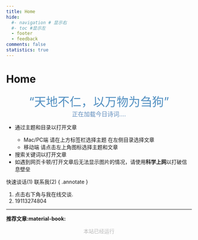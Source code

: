 ```yaml
---
title: Home
hide:
  #- navigation # 显示右
  #- toc #显示左
  - footer
  - feedback
comments: false
statistics: true
---
```

# Home

<!-- <center><font  color= #518FC1 size=6>“天地不仁，以万物为刍狗”</font></center> -->
<center><font  color= #518FC1 size=6 class="ml3">“天地不仁，以万物为刍狗”</font></center>
<script src="https://cdnjs.cloudflare.com/ajax/libs/animejs/2.0.2/anime.min.js"></script>


<center>
<font  color= #608DBD size=3>
<span id="jinrishici-sentence">正在加载今日诗词....</span>
<script src="https://sdk.jinrishici.com/v2/browser/jinrishici.js" charset="utf-8"></script>
</font>
</center>

<!-- <center>
<font  color= #608DBD size=3>
<span id="hitokoto-sentence">正在加载一言....</span>
<script src="https://v1.hitokoto.cn"></script>
</font>
</center> -->

<!-- <center>
<font  color= #608DBD size=3>
<p id="hitokoto">
  <a href="#" id="hitokoto_text" target="_blank"></a>
</p>
<script>
  fetch('https://v1.hitokoto.cn')
    .then(response => response.json())
    .then(data => {
      const hitokoto = document.querySelector('#hitokoto_text')
      hitokoto.href = `https://hitokoto.cn/?uuid=${data.uuid}`
      hitokoto.innerText = data.hitokoto
    })
    .catch(console.error)
</script>
</font>
</center> -->


<div id="rcorners2" >
  <div id="rcorners1">
    <!-- <i class="fa fa-calendar" style="font-size:100"></i> -->
    <body>
      <font color="#4351AF">
        <p class="p1"></p>
<script defer>
    //格式：2020年04月12日 10:20:00 星期二
    function format(newDate) {
        var day = newDate.getDay();
        var y = newDate.getFullYear();
        var m =
            newDate.getMonth() + 1 < 10
                ? "0" + (newDate.getMonth() + 1)
                : newDate.getMonth() + 1;
        var d =
            newDate.getDate() < 10 ? "0" + newDate.getDate() : newDate.getDate();
        var h =
            newDate.getHours() < 10 ? "0" + newDate.getHours() : newDate.getHours();
        var min =
            newDate.getMinutes() < 10
                ? "0" + newDate.getMinutes()
                : newDate.getMinutes();
        var s =
            newDate.getSeconds() < 10
                ? "0" + newDate.getSeconds()
                : newDate.getSeconds();
        var dict = {
            1: "一",
            2: "二",
            3: "三",
            4: "四",
            5: "五",
            6: "六",
            0: "天",
        };
        //var week=["日","一","二","三","四","五","六"]
        return (
            y +
            "年" +
            m +
            "月" +
            d +
            "日" +
            " " +
            h +
            ":" +
            min +
            ":" +
            s +
            " 星期" +
            dict[day]
        );
    }
    var timerId = setInterval(function () {
        var newDate = new Date();
        var p1 = document.querySelector(".p1");
        if (p1) {
            p1.textContent = format(newDate);
        }
    }, 1000);
</script>
      </font>
    </body>
    <!-- <b><span id="time"></span></b> -->
  </div>
  <ul>
    <li>通过主题和目录以打开文章</li>
    <ul>
      <li>Mac/PC端 请在上方标签栏选择主题 在左侧目录选择文章</li>
      <li>移动端 请点击左上角图标选择主题和文章</li>
    </ul>
    <li>搜索关键词以打开文章</li>
    <li>
      如遇到网页卡顿/打开文章后无法显示图片的情况，请使用<strong>科学上网</strong>以打破信息壁垒
    </li>
  </ul>
</div> 
快速谈话(1) 联系我(2)
{ .annotate }

1. 点击右下角与我在线交谈.
2. 19113274804
***

<strong>推荐文章:material-book:</strong>




[^Knowing-that-loving-you-has-no-ending]:太阳总是能温暖向日葵  
[^see-how-much-I-love-you]:All problems in computer science can be solved by another level of indirection


<head>
<!-- Google tag (gtag.js) -->
<script async src="https://www.googletagmanager.com/gtag/js?id=G-29HZMNR0KG"></script>
<script>
  window.dataLayer = window.dataLayer || [];
  function gtag(){dataLayer.push(arguments);}
  gtag('js', new Date());

  gtag('config', 'G-29HZMNR0KG');
</script>


<!-- Start of Howxm client code snippet -->
<script>
function _howxm(){_howxmQueue.push(arguments)}
window._howxmQueue=window._howxmQueue||[];
_howxm('setAppID','14429fca-cac1-4551-a472-b046a96ebb75');
(function(){var scriptId='howxm_script';
if(!document.getElementById(scriptId)){
var e=document.createElement('script'),
t=document.getElementsByTagName('script')[0];
e.setAttribute('id',scriptId);
e.type='text/javascript';e.async=!0;
e.src='https://static.howxm.com/sdk.js';
t.parentNode.insertBefore(e,t)}})();
</script>
<!-- End of Howxm client code snippet -->

<script src="//code.tidio.co/6jmawe9m5wy4ahvlhub2riyrnujz7xxi.js" async></script>
</head>

<!-- :material-information-outline:{ title="本站访问量" }本站访问量：<script async src="//finicounter.eu.org/finicounter.js"></script>
<span id="finicount_views"></span> -->

<head>
<script charset="UTF-8" id="LA_COLLECT" src="//sdk.51.la/js-sdk-pro.min.js"></script>
<script>LA.init({id:"3HOcxvgwJJmkuGUi",ck:"3HOcxvgwJJmkuGUi"})</script>
</head>



   <body>
        <font color="#B9B9B9">
        <p style="text-align: center; ">
                <span>本站已经运行</span>
                <span id='box1'></span>
    </p>
      <div id="box1"></div>
      <script>
        function timingTime(){
          let start = '2024-03-31 00:00:00'
          let startTime = new Date(start).getTime()
          let currentTime = new Date().getTime()
          let difference = currentTime - startTime
          let m =  Math.floor(difference / (1000))
          let mm = m % 60  // 秒
          let f = Math.floor(m / 60)
          let ff = f % 60 // 分钟
          let s = Math.floor(f/ 60) // 小时
          let ss = s % 24
          let day = Math.floor(s  / 24 ) // 天数
          return day + "天" + ss + "时" + ff + "分" + mm +'秒'
        }
        setInterval(()=>{
          document.getElementById('box1').innerHTML = timingTime()
        },1000)
      </script>
      </font>
    </body>


<head>
<script defer src="https://analytics.us.umami.is/script.js" data-website-id="dae37494-1db6-408a-afdd-1868e1a7d41a"></script>
</head>
